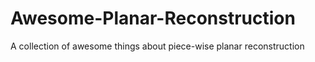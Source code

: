 # Awesome-Planar-Reconstruction
A collection of awesome things about piece-wise planar reconstruction
